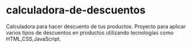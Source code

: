 # calculadora-de-descuentos
Calculadora para hacer descuento de tus productos.
Proyecto para aplicar varios tipos de descuentos en productos utilizando tecnologías como HTML,CSS,JavaScript.

